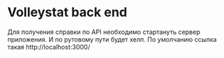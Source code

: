 # Volleystat back end

Для получения справки по API необходимо стартануть сервер приложения. И по рутовому пути будет хелп.
По умолчанию ссылка такая http://localhost:3000/ 

